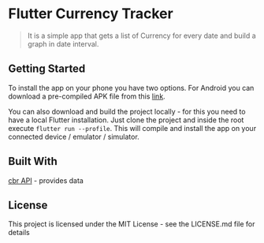 # Flutter Currency Tracker

> It is a simple app that gets a list of Currency for every date and build a graph in date interval.

## Getting Started

To install the app on your phone you have two options. For Android you can download a pre-compiled 
APK file from this [link](https://github.com/egbred/flutter-currency-tracker/releases/download/1.0.0/app-release.apk).

You can also download and build the project locally - for this you need to have a local Flutter installation. 
Just clone the project and inside the root execute `flutter run --profile`.
This will compile and install the app on your connected device / emulator / simulator.

## Built With

[cbr API](http://www.cbr.ru/development/sxml/) - provides data

## License

This project is licensed under the MIT License - see the LICENSE.md file for details
